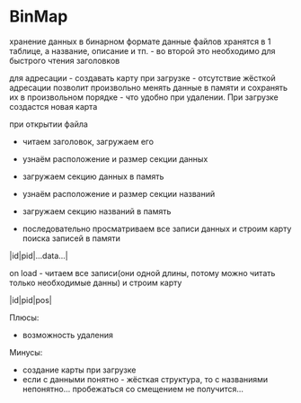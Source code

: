 # BinMap

хранение данных в бинарном формате
данные файлов хранятся в 1 таблице, а название, описание и тп. - во второй
это необходимо для быстрого чтения заголовков

для адресации - создавать карту при загрузке - отсутствие жёсткой адресации позволит произвольно менять данные в памяти и сохранять их в произвольном порядке - что удобно при удалении. При загрузке создастся новая карта 


при открытии файла 
- читаем заголовок, загружаем его
- узнаём расположение и размер секции данных
- загружаем секцию данных в память

- узнаём расположение и размер секции названий
- загружаем секцию названий в память
- последовательно просматриваем все записи данных и строим карту поиска записей в памяти




|id|pid|...data...|



on load - читаем все записи(они одной длины, потому можно читать только необходимые данны) и строим карту

|id|pid|pos|



Плюсы:

- возможность удаления


Минусы:
- создание карты при загрузке
- если с данными понятно - жёсткая структура, то с названиями непонятно... пробежаться со смещением не получится...





















